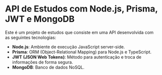 # API de Estudos com Node.js, Prisma, JWT e MongoDB

Este é um projeto de estudos que consiste em uma API desenvolvida com as seguintes tecnologias:

- **Node.js**: Ambiente de execução JavaScript server-side.
- **Prisma**: ORM (Object-Relational Mapping) para Node.js e TypeScript.
- **JWT (JSON Web Tokens)**: Método para autenticação e troca de informações de forma segura.
- **MongoDB**: Banco de dados NoSQL.
